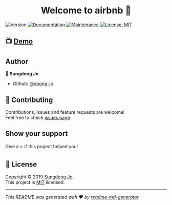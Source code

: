 <h1 align="center">Welcome to airbnb 👋</h1>
<p>
  <img alt="Version" src="https://img.shields.io/badge/version-0.0.1-blue.svg?cacheSeconds=2592000" />
  <a href="https://github.com/doong-jo/airbnb#readme">
    <img alt="Documentation" src="https://img.shields.io/badge/documentation-yes-brightgreen.svg" target="_blank" />
  </a>
  <a href="https://github.com/doong-jo/airbnb/graphs/commit-activity">
    <img alt="Maintenance" src="https://img.shields.io/badge/Maintained%3F-yes-green.svg" target="_blank" />
  </a>
  <a href="https://github.com/doong-jo/airbnb/blob/master/LICENSE">
    <img alt="License: MIT" src="https://img.shields.io/badge/License-MIT-yellow.svg" target="_blank" />
  </a>
</p>

## 📺 [Demo](https://doong-airbnb-storybook.netlify.com/)

## Author

👤 **Sungdong Jo**

* Github: [@doong-jo](https://github.com/doong-jo)

## 🤝 Contributing

Contributions, issues and feature requests are welcome!<br />Feel free to check [issues page](https://github.com/doong-jo/airbnb/issues).

## Show your support

Give a ⭐️ if this project helped you!

## 📝 License

Copyright © 2019 [Sungdong Jo](https://github.com/doong-jo).<br />
This project is [MIT](https://github.com/doong-jo/airbnb/blob/master/LICENSE) licensed.

***
_This README was generated with ❤️ by [readme-md-generator](https://github.com/kefranabg/readme-md-generator)_
